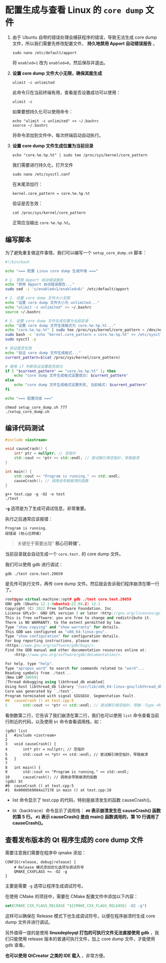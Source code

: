 # 配置生成与查看 Linux 的 `core dump` 文件

1. 由于 Ubuntu 自带的错误处理会捕获程序的错误，导致无法生成 core dump 文件，所以我们需要先修改配置文件， **持久地禁用 Apport 自动错误报告** 。

   ```shell
   sudo nano /etc/default/apport
   ```

   将 `enabled=1` 改为 `enabled=0`，然后保存并退出。

2. **设置 core dump 文件大小无限，确保其能生成** 

    ```shell
    ulimit -c unlimited
    ```

    此命令只在当前终端有用，查看是否设置成功可以使用：

    ```shell
    ulimit -c
    ```

    如果要想持久化可以使用命令：

    ```shell
    echo "ulimit -c unlimited" >> ~/.bashrc
    source ~/.bashrc
    ```

    将命令添加到文件中，每次终端启动自动执行。

3. **设置 core dump 文件生成位置为当前目录** 

    ```shell
    echo "core.%e.%p.%t" | sudo tee /proc/sys/kernel/core_pattern
    ```

    我们需要进行持久化，打开文件

    ```shell
    sudo nano /etc/sysctl.conf
    ```

    在末尾添加行：

    ```shell
    kernel.core_pattern = core.%e.%p.%t
    ```

    验证是否生效：

    ```shell
    cat /proc/sys/kernel/core_pattern
    ```

    正常应当输出 `core.%e.%p.%t`。

## 编写脚本

为了避免重复做这件事情，我们可以编写一个 `setup_core_dump.sh` 脚本：

```bash
#!/bin/bash

echo "=== 配置 Linux core dump 生成环境 ==="

# 1. 禁用 Apport 自动错误报告
echo "禁用 Apport 自动错误报告..."
sudo sed -i 's/enabled=1/enabled=0/' /etc/default/apport

# 2. 设置 core dump 文件大小无限
echo "设置 core dump 文件大小为 unlimited..."
echo "ulimit -c unlimited" >> ~/.bashrc
source ~/.bashrc

# 3. 设置 core dump 文件生成位置为当前目录
echo "设置 core dump 文件生成格式为 core.%e.%p.%t..."
echo "core.%e.%p.%t" | sudo tee /proc/sys/kernel/core_pattern > /dev/null
sudo bash -c 'echo "kernel.core_pattern = core.%e.%p.%t" >> /etc/sysctl.conf'
sudo sysctl -p

# 验证是否生效
echo "验证 core dump 文件生成格式..."
current_pattern=$(cat /proc/sys/kernel/core_pattern)

# 使用 if 判断验证设置是否成功
if [ "$current_pattern" == "core.%e.%p.%t" ]; then
    echo "core dump 文件生成格式设置成功: $current_pattern"
else
    echo "core dump 文件生成格式设置失败, 当前格式: $current_pattern"
fi

echo "=== 配置完成 ==="
```

```shell
chmod setup_core_dump.sh 777
./setup_core_dump.sh
```

## 编译代码测试

```cpp
#include <iostream>

void causeCrash() {
    int* ptr = nullptr; // 空指针
    std::cout << *ptr << std::endl; // 尝试解引用空指针，导致崩溃
}

int main() {
    std::cout << "Program is running." << std::endl;
    causeCrash(); // 调用会导致崩溃的函数
}
```

```shell
g++ test.cpp -g -O2 -o test
./test
```

 **`-g`**  选项是为了生成可调试信息，非常重要。

执行之后通常应该报错：

```shell
Program is running.
段错误 (核心已转储)
```

> 关键在于需要出现“ **核心已转储**”。

当前目录就会自动生成一个 `core.test.` 的 core dump 文件。

我们可以使用 gdb 进行调试：

```shell
gdb ./test core.test.20659
```

是先传可执行文件，再传 core dump 文件。然后就会告诉我们程序崩溃在哪一行了。

```cpp
root@gao-virtual-machine:/opt# gdb ./test core.test.20659 
GNU gdb (Ubuntu 12.1-0ubuntu1~22.04.2) 12.1
Copyright (C) 2022 Free Software Foundation, Inc.
License GPLv3+: GNU GPL version 3 or later <http://gnu.org/licenses/gpl.html>
This is free software: you are free to change and redistribute it.
There is NO WARRANTY, to the extent permitted by law.
Type "show copying" and "show warranty" for details.
This GDB was configured as "x86_64-linux-gnu".
Type "show configuration" for configuration details.
For bug reporting instructions, please see:
<https://www.gnu.org/software/gdb/bugs/>.
Find the GDB manual and other documentation resources online at:
    <http://www.gnu.org/software/gdb/documentation/>.

For help, type "help".
Type "apropos word" to search for commands related to "word"...
Reading symbols from ./test...
[New LWP 20659]
[Thread debugging using libthread_db enabled]
Using host libthread_db library "/usr/lib/x86_64-linux-gnu/libthread_db.so.1".
Core was generated by `./test'.
Program terminated with signal SIGSEGV, Segmentation fault.
#0  causeCrash () at test.cpp:5
5	    std::cout << *ptr << std::endl; // 尝试解引用空指针，导致--Type <RET>--Type <RET> for more, q to quit, c to continue without paging--
```

看倒数第二行，它告诉了我们崩溃在第二行，我们也可以使用 `list` 命令查看当前行附近的代码，以及使用 `bt` 命令查看调用栈，如：

```shell
(gdb) list
1	#include <iostream>
2	
3	void causeCrash() {
4	    int* ptr = nullptr; // 空指针
5	    std::cout << *ptr << std::endl; // 尝试解引用空指针，导致崩溃
6	}
7	
8	int main() {
9	    std::cout << "Program is running." << std::endl;
10	    causeCrash(); // 调用会导致崩溃的函数
(gdb) bt
#0  causeCrash () at test.cpp:5
#1  0x0000569084a17178 in main () at test.cpp:10
```

- list 命令显示了 test.cpp 的代码，特别是崩溃发生的函数 causeCrash()。

- bt（backtrace）命令显示了调用栈：
    **`#0` 表示崩溃发生在 causeCrash() 函数的第 5 行。** 
    **`#1` 表示 causeCrash() 是由 main() 函数调用的，第 10 行调用了 causeCrash()。** 

## 查看发布版本的 Qt 程序生成的 core dump 文件

需要注意我们需要在程序中 qmake 添加：

```shell
CONFIG(release, debug|release) {
    # Release 模式添加优化选项与调试符号
    QMAKE_CXXFLAGS += -O2 -g
}
```

主要是需要 `-g` 选项让程序生成调试符号。

在使用 CMake 的项目中，需要在 CMake 配置文件中添加以下内容：

```cmake
set(CMAKE_CXX_FLAGS_RELEASE "${CMAKE_CXX_FLAGS_RELEASE} -O2 -g")
```

这样可以确保在 Release 模式下也生成调试符号，以便在程序崩溃时生成 core dump 文件并进行调试。

另外值得一提的是使用  **linuxdeployqt 打包的可执行文件无法直接使用 gdb** ，我们只能使用 release 版本的普通可执行文件，加上 core dump 文件，才能使用 gdb 查看。

 **也可以使用 QtCreator 之类的 IDE 载入** ，非常方便。
